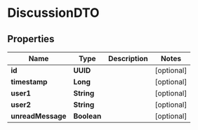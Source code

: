

# DiscussionDTO


## Properties

| Name | Type | Description | Notes |
|------------ | ------------- | ------------- | -------------|
|**id** | **UUID** |  |  [optional] |
|**timestamp** | **Long** |  |  [optional] |
|**user1** | **String** |  |  [optional] |
|**user2** | **String** |  |  [optional] |
|**unreadMessage** | **Boolean** |  |  [optional] |



